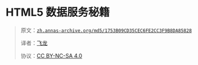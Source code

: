 # HTML5 数据服务秘籍

> 原文：[`zh.annas-archive.org/md5/1753B09CD35CEC6FE2CC3F9B8DA85828`](https://zh.annas-archive.org/md5/1753B09CD35CEC6FE2CC3F9B8DA85828)
> 
> 译者：[飞龙](https://github.com/wizardforcel)
> 
> 协议：[CC BY-NC-SA 4.0](http://creativecommons.org/licenses/by-nc-sa/4.0/)